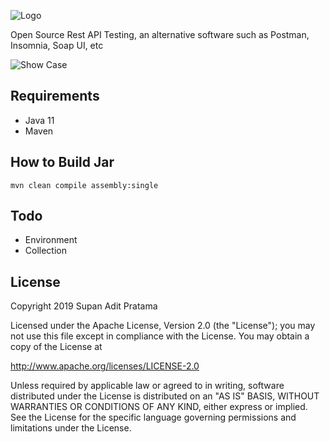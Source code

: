 ![Logo](http://supanadit.com/wp-content/uploads/2019/12/Rest-Suite-Logo.png)

Open Source Rest API Testing, an alternative software such as Postman, Insomnia, Soap UI, etc

![Show Case](http://supanadit.com/wp-content/uploads/2019/12/restsuite.png)

## Requirements
- Java 11
- Maven

## How to Build Jar

```shell script
mvn clean compile assembly:single
```

## Todo
- Environment
- Collection

## License
Copyright 2019 Supan Adit Pratama

Licensed under the Apache License, Version 2.0 (the "License");
you may not use this file except in compliance with the License.
You may obtain a copy of the License at

 http://www.apache.org/licenses/LICENSE-2.0

Unless required by applicable law or agreed to in writing, software
distributed under the License is distributed on an "AS IS" BASIS,
WITHOUT WARRANTIES OR CONDITIONS OF ANY KIND, either express or implied.
See the License for the specific language governing permissions and
limitations under the License.
